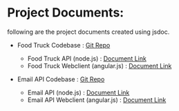 # Project Documents:
following are the project documents created using jsdoc.

- Food Truck Codebase : [Git Repo](https://github.com/ambedeepak99/fud-truck)
  - Food Truck API (node.js) : [Document Link](https://ambedeepak99.github.io/project-documents/fud-truck-node-server-doc)
  - Food Truck Webclient (angular.js) : [Document Link](https://ambedeepak99.github.io/project-documents/fud-truck-angular-client-doc)

- Email API Codebase : [Git Repo](https://github.com/ambedeepak99/email-api)
  - Email API (node.js) : [Document Link](https://ambedeepak99.github.io/project-documents/email-api-node-server-doc)
  - Email API Webclient (angular.js) : [Document Link](https://ambedeepak99.github.io/project-documents/email-api-angular-client-doc)
